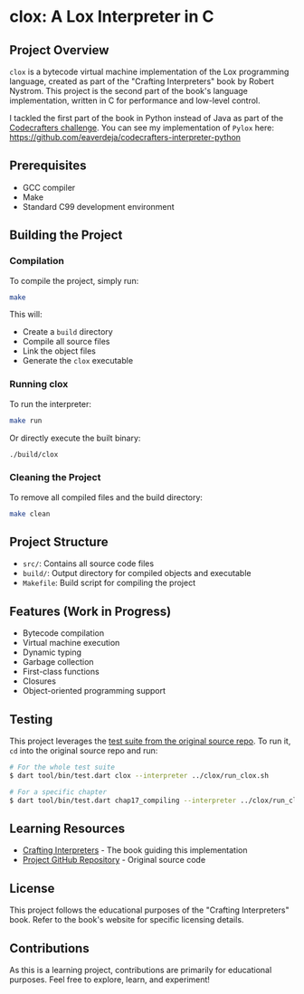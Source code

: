 # clox: A Lox Interpreter in C

## Project Overview

`clox` is a bytecode virtual machine implementation of the Lox programming language, created as part of the "Crafting Interpreters" book by Robert Nystrom. This project is the second part of the book's language implementation, written in C for performance and low-level control.

I tackled the first part of the book in Python instead of Java as part of the [Codecrafters challenge](https://app.codecrafters.io/courses/interpreter). You can see my implementation of `Pylox` here:
https://github.com/eaverdeja/codecrafters-interpreter-python

## Prerequisites

- GCC compiler
- Make
- Standard C99 development environment

## Building the Project

### Compilation

To compile the project, simply run:

```bash
make
```

This will:
- Create a `build` directory
- Compile all source files
- Link the object files
- Generate the `clox` executable

### Running clox

To run the interpreter:

```bash
make run
```

Or directly execute the built binary:

```bash
./build/clox
```

### Cleaning the Project

To remove all compiled files and the build directory:

```bash
make clean
```

## Project Structure

- `src/`: Contains all source code files
- `build/`: Output directory for compiled objects and executable
- `Makefile`: Build script for compiling the project

## Features (Work in Progress)

- Bytecode compilation
- Virtual machine execution
- Dynamic typing
- Garbage collection
- First-class functions
- Closures
- Object-oriented programming support

## Testing

This project leverages the [test suite from the original source repo](https://github.com/munificent/craftinginterpreters/blob/master/tool/bin/test.dart).
To run it, `cd` into the original source repo and run:

```bash
# For the whole test suite
$ dart tool/bin/test.dart clox --interpreter ../clox/run_clox.sh

# For a specific chapter
$ dart tool/bin/test.dart chap17_compiling --interpreter ../clox/run_clox.sh
```

## Learning Resources

- [Crafting Interpreters](https://craftinginterpreters.com/) - The book guiding this implementation
- [Project GitHub Repository](https://github.com/munificent/craftinginterpreters) - Original source code

## License

This project follows the educational purposes of the "Crafting Interpreters" book. Refer to the book's website for specific licensing details.

## Contributions

As this is a learning project, contributions are primarily for educational purposes. Feel free to explore, learn, and experiment!